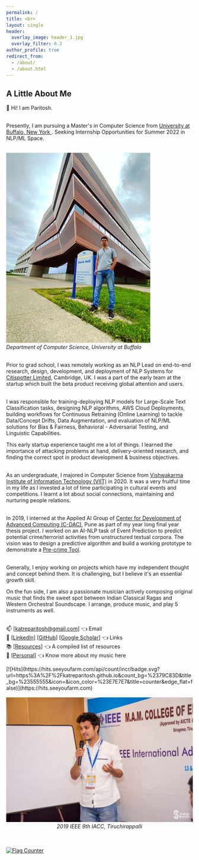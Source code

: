 ```yaml
---
permalink: /
title: <br>
layout: single
header:
  overlay_image: header_1.jpg
  overlay_filter: 0.3
author_profile: true
redirect_from:
  - /about/
  - /about.html
---
```

## A Little About Me

<p align="justify">
  
👋 Hi! I am Paritosh.<br><br>

Presently, I am pursuing a Master's in Computer Science from <a href = "https://engineering.buffalo.edu/computer-science-engineering.html"> University at Buffalo, New York </a>. Seeking Internship Opportunities for Summer 2022 in NLP/ML Space.<br><br>
  
<img src = "/images/UB_Davis_Hall.jpeg" width="389" height="512"><br>
<i>Department of Computer Science, University at Buffalo</i>
<br><br>
  
Prior to grad school, I was remotely working as an NLP Lead on end-to-end research, design, development, and deployment of NLP Systems for <a href = "http://citispotter.com/"> Citispotter Limited</a>, Cambridge, UK. I was a part of the early team at the startup which built the beta product receiving global attention and users.<br><br>
  
I was responsible for training-deploying NLP models for Large-Scale Text Classification tasks, designing NLP algorithms, AWS Cloud Deployments, building workflows for Continuous Retraining (Online Learning) to tackle Data/Concept Drifts, Data Augmentation, and evaluation of NLP/ML solutions for Bias & Fairness, Behavioral - Adversarial Testing, and Linguistic Capabilities.
  
This early startup experience taught me a lot of things. I learned the importance of attacking problems at hand, delivery-oriented research, and finding the correct spot in product development & business objectives.<br><br>

As an undergraduate, I majored in Computer Science from <a href="http://www.viit.ac.in/">Vishwakarma Institute of Information Technology (VIIT)</a> in 2020. It was a very fruitful time in my life as I invested a lot of time participating in cultural events and competitions. I learnt a lot about social connections, maintaining and nurturing people relations.<br><br> 

In 2019, I interned at the Applied AI Group of <a href = "https://www.cdac.in/">Center for Development of Advanced Computing (C-DAC)</a>, Pune as part of my year long final year thesis project. I worked on an AI-NLP task of Event Prediction to predict potential crime/terrorist activities from unstructured textual corpora. The vision was to design a predictive algorithm and build a working prototype to demonstrate a <a href = "https://en.wikipedia.org/wiki/Pre-crime">Pre-crime Tool</a>.<br><br>

Generally, I enjoy working on projects which have my independent thought and concept behind them. It is challenging, but I believe it's an essential growth skill.

On the fun side, I am also a passionate musician actively composing original music that finds the sweet spot between Indian Classical Ragas and Western Orchestral Soundscape. I arrange, produce music, and play 5 instruments as well.<br><br>

📫 [<a href="katreparitosh@gmail.com">katreparitosh@gmail.com</a>] 👈 Email <br>
🔗 [<a href="https://www.linkedin.com/in/paritoshkatre/">LinkedIn</a>] [<a href="https://github.com/katreparitosh">GitHub</a>] [<a href="https://scholar.google.com/citations?user=UsJddC0AAAAJ">Google Scholar</a>] 👈  Links <br>
📚 [<a href = "https://katreparitosh.github.io/resources/">Resources</a>] 👈 A compiled list of resources <br>
🎹 [<a href = "https://katreparitosh.github.io/personal/">Personal</a>]   👈 Know more about my music here <br>  
</p>
[![Hits](https://hits.seeyoufarm.com/api/count/incr/badge.svg?url=https%3A%2F%2Fkatreparitosh.github.io&count_bg=%2379C83D&title_bg=%23555555&icon=&icon_color=%23E7E7E7&title=counter&edge_flat=false)](https://hits.seeyoufarm.com)
<br><br>
<img src = "/images/IEEE Talk.jpg">
<i><center>2019 IEEE 9th IACC, Tiruchirappalli</center></i>
<br><br>

<a href="https://info.flagcounter.com/MhQm"><img src="https://s01.flagcounter.com/count2/MhQm/bg_FFFFFF/txt_000000/border_CCCCCC/columns_2/maxflags_4/viewers_3/labels_0/pageviews_0/flags_0/percent_0/" alt="Flag Counter" border="0"></a>

